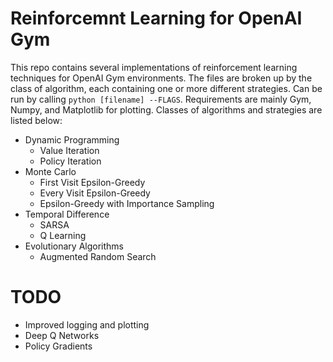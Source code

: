 # Reinforcemnt Learning for OpenAI Gym

This repo contains several implementations of reinforcement learning techniques for OpenAI Gym environments. The files are broken up by the class of algorithm, each containing one or more different strategies. Can be run by calling `python [filename] --FLAGS`. Requirements are mainly Gym, Numpy, and Matplotlib for plotting. Classes of algorithms and strategies are listed below:

* Dynamic Programming
    * Value Iteration
    * Policy Iteration
* Monte Carlo
    * First Visit Epsilon-Greedy
    * Every Visit Epsilon-Greedy
    * Epsilon-Greedy with Importance Sampling
* Temporal Difference
    * SARSA
    * Q Learning
* Evolutionary Algorithms
    * Augmented Random Search

# TODO

* Improved logging and plotting
* Deep Q Networks
* Policy Gradients